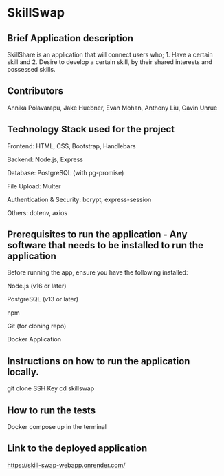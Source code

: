 # SkillSwap

## Brief Application description
SkillShare is an application that will connect users who; 1. Have a certain skill
and 2. Desire to develop a certain skill, by their shared interests and possessed skills.
## Contributors
Annika Polavarapu, Jake Huebner, Evan Mohan, Anthony Liu, Gavin Unrue

## Technology Stack used for the project
Frontend: HTML, CSS, Bootstrap, Handlebars

Backend: Node.js, Express

Database: PostgreSQL (with pg-promise)

File Upload: Multer

Authentication & Security: bcrypt, express-session

Others: dotenv, axios

## Prerequisites to run the application - Any software that needs to be installed to run the application
Before running the app, ensure you have the following installed:

Node.js (v16 or later)

PostgreSQL (v13 or later)

npm

Git (for cloning repo)

Docker Application

## Instructions on how to run the application locally.

git clone SSH Key
cd skillswap

## How to run the tests

Docker compose up in the terminal

## Link to the deployed application
https://skill-swap-webapp.onrender.com/
